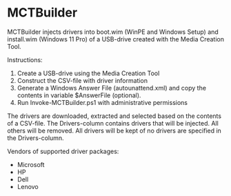# MCTBuilder
MCTBuilder injects drivers into boot.wim (WinPE and Windows Setup) and install.wim (Windows 11 Pro) of a USB-drive created with the Media Creation Tool.

Instructions:
1. Create a USB-drive using the Media Creation Tool
2. Construct the CSV-file with driver information
3. Generate a Windows Answer File (autounattend.xml) and copy the contents in variable $AnswerFile (optional).
4. Run Invoke-MCTBuilder.ps1 with administrative permissions

The drivers are downloaded, extracted and selected based on the contents of a CSV-file.
The Drivers-column contains drivers that will be injected. All others will be removed. All drivers will be kept of no drivers are specified in the Drivers-column.
    
 Vendors of supported driver packages:
 - Microsoft
 - HP
 - Dell
 - Lenovo

